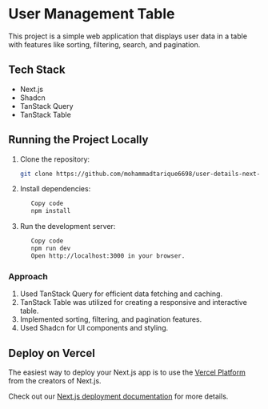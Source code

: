 # User Management Table

This project is a simple web application that displays user data in a table with features like sorting, filtering, search, and pagination.

## Tech Stack

- Next.js
- Shadcn
- TanStack Query
- TanStack Table

## Running the Project Locally

1. Clone the repository:
   ```bash
   git clone https://github.com/mohammadtarique6698/user-details-next-js

2. Install dependencies:
   ```bash
      Copy code
      npm install

3. Run the development server:
   ```bash
      Copy code
      npm run dev
      Open http://localhost:3000 in your browser.

### Approach
1. Used TanStack Query for efficient data fetching and caching.
2. TanStack Table was utilized for creating a responsive and interactive table.
3. Implemented sorting, filtering, and pagination features.
4. Used Shadcn for UI components and styling.

## Deploy on Vercel

The easiest way to deploy your Next.js app is to use the [Vercel Platform](https://vercel.com/new?utm_medium=default-template&filter=next.js&utm_source=create-next-app&utm_campaign=create-next-app-readme) from the creators of Next.js.

Check out our [Next.js deployment documentation](https://nextjs.org/docs/pages/building-your-application/deploying) for more details.
